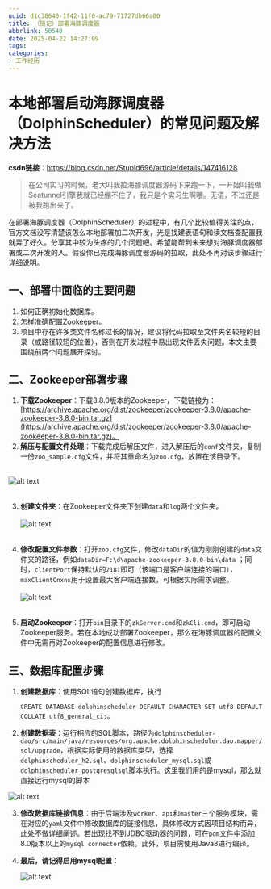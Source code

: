 ```yaml
---
uuid: d1c38640-1f42-11f0-ac79-71727db66a00
title: （随记）部署海豚调度器
abbrlink: 50540
date: 2025-04-22 14:27:09
tags:
categories:
- 工作经历
---
```

# 本地部署启动海豚调度器（DolphinScheduler）的常见问题及解决方法
**csdn链接**：https://blog.csdn.net/Stupid696/article/details/147416128

>在公司实习的时候，老大叫我拉海豚调度器源码下来跑一下，一开始叫我做Seatunnel引擎我就已经绷不住了，我只是个实习生啊喂。无语，不过还是被我跑出来了。

在部署海豚调度器（DolphinScheduler）的过程中，有几个比较值得关注的点，官方文档没写清楚该怎么本地部署加二次开发，光是找建表语句和读文档查配置我就弄了好久。分享其中较为头疼的几个问题吧。希望能帮到未来想对海豚调度器部署或二次开发的人。假设你已完成海豚调度器源码的拉取，此处不再对该步骤进行详细说明。

## 一、部署中面临的主要问题
1. 如何正确初始化数据库。
2. 怎样准确配置Zookeeper。
3. 项目中存在许多类文件名称过长的情况，建议将代码拉取至文件夹名较短的目录（或路径较短的位置），否则在开发过程中易出现文件丢失问题。本文主要围绕前两个问题展开探讨。

## 二、Zookeeper部署步骤
1. **下载Zookeeper**：下载3.8.0版本的Zookeeper，下载链接为：[https://archive.apache.org/dist/zookeeper/zookeeper-3.8.0/apache-zookeeper-3.8.0-bin.tar.gz](https://archive.apache.org/dist/zookeeper/zookeeper-3.8.0/apache-zookeeper-3.8.0-bin.tar.gz)。
2. **解压与配置文件处理**：下载完成后解压文件，进入解压后的`conf`文件夹，复制一份`zoo_sample.cfg`文件，并将其重命名为`zoo.cfg`，放置在该目录下。
<br></br>


 ![alt text](image.png)
 <br></br>

3. **创建文件夹**：在Zookeeper文件夹下创建`data`和`log`两个文件夹。
   <br></br>
 ![alt text](image-1.png)
<br></br>

4. **修改配置文件参数**：打开`zoo.cfg`文件，修改`dataDir`的值为刚刚创建的`data`文件夹的路径，例如`dataDir=F:\d\apache-zookeeper-3.8.0-bin\data` ；同时，`clientPort`保持默认的`2181`即可（该端口是客户端连接的端口），`maxClientCnxns`用于设置最大客户端连接数，可根据实际需求调整。
   <br></br>
![alt text](image-2.png)
<br></br>

5. **启动Zookeeper**：打开`bin`目录下的`zkServer.cmd`和`zkCli.cmd`，即可启动Zookeeper服务。若在本地成功部署Zookeeper，那么在海豚调度器的配置文件中无需再对Zookeeper的配置信息进行修改。

## 三、数据库配置步骤
1. **创建数据库**：使用SQL语句创建数据库，执行
   
   `CREATE DATABASE dolphinscheduler DEFAULT CHARACTER SET utf8 DEFAULT COLLATE utf8_general_ci;`。


2. **创建数据表**：运行相应的SQL脚本，路径为`dolphinscheduler-dao/src/main/java/resources/org.apache.dolphinscheduler.dao.mapper/sql/upgrade`，根据实际使用的数据库类型，选择`dolphinscheduler_h2.sql`、`dolphinscheduler_mysql.sql`或`dolphinscheduler_postgresqlsql`脚本执行。这里我们用的是mysql，那么就直接运行mysql的脚本

 ![alt text](image-3.png)


3. **修改数据库链接信息**：由于后端涉及`worker`、`api`和`master`三个服务模块，需在对应的`yaml`文件中修改数据库的链接信息，具体修改方式因项目结构而异，此处不做详细阐述。若出现找不到JDBC驱动器的问题，可在`pom`文件中添加8.0版本以上的`mysql connector`依赖。此外，项目需使用Java8进行编译。

4. **最后，请记得启用mysql配置**：
   
   ![alt text](image-4.png)
